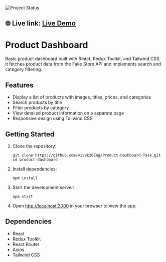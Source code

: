 ![Project Status](https://img.shields.io/badge/Status-In%20Progress-yellow)

## 🌐 Live link: [Live Demo](https://product-dashboard-task.vercel.app/)

# Product Dashboard

Basic product dashboard built with React, Redux Toolkit, and Tailwind CSS. It fetches product data from the Fake Store API and implements search and category filtering.

## Features

- Display a list of products with images, titles, prices, and categories
- Search products by title
- Filter products by category
- View detailed product information on a separate page
- Responsive design using Tailwind CSS

## Getting Started

1. Clone the repository:
   ```
   git clone https://github.com/vivek20Eng/Product-Dashboard-Task.git
   cd product-dashboard
   ```

2. Install dependencies:
   ```
   npm install
   ```

3. Start the development server:
   ```
   npm start
   ```

4. Open [http://localhost:3000](http://localhost:3000) in your browser to view the app.

## Dependencies

- React
- Redux Toolkit
- React Router
- Axios
- Tailwind CSS

